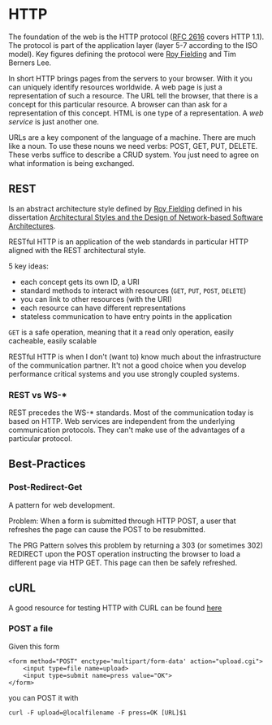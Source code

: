 # HTTP #

The foundation of the web is the HTTP protocol ([RFC 2616](http://www.ietf.org/rfc/rfc2616.txt) covers HTTP 1.1). The protocol is part of the application layer (layer 5-7 according to the ISO model). Key figures defining the protocol were [Roy Fielding](http://www.ics.uci.edu/~fielding/) and Tim Berners Lee.

In short HTTP brings pages from the servers to your browser. With it you can uniquely identify resources worldwide. A web page is just a representation of such a resource. The URL tell the browser, that there is a concept for this particular resource. A browser can than ask for a representation of this concept. HTML is one type of a representation. A _web service_ is just another one.

URLs are a key component of the language of a machine. There are much like a noun. To use these nouns we need verbs: POST, GET, PUT, DELETE. These verbs suffice to describe a CRUD system. You just need to agree on what information is being exchanged.

## REST ##

Is an abstract architecture style defined by [Roy Fielding](http://www.ics.uci.edu/~fielding/) defined in his dissertation [Architectural Styles and the Design of Network-based Software Architectures](http://www.ics.uci.edu/~fielding/pubs/dissertation/top.htm).

RESTful HTTP is an application of the web standards in particular HTTP aligned with the REST architectural style.

5 key ideas:

*   each concept gets its own ID, a URI
*   standard methods to interact with resources (`GET`, `PUT`, `POST`, `DELETE`)
*   you can link to other resources (with the URI)
*   each resource can have different representations
*   stateless communication to have entry points in the application

`GET` is a safe operation, meaning that it a read only operation, easily cacheable, easily scalable

RESTful HTTP is when I don't (want to) know much about the infrastructure of the communication partner. It't not a good choice when you develop performance critical systems and you use strongly coupled systems.

### REST vs WS-\* ###

REST precedes the WS-\* standards. Most of the communication today is based on HTTP. Web services are independent from the underlying communication protocols. They can't make use of the advantages of a particular protocol.

## Best-Practices ##

### Post-Redirect-Get ###

A pattern for web development.

Problem: When a form is submitted through HTTP POST, a user that refreshes the page can cause the POST to be resubmitted.

The PRG Pattern solves this problem by returning a 303 (or sometimes 302) REDIRECT upon the POST operation instructing the browser to load a different page via HTP GET. This page can then be safely refreshed.

## cURL ##

A good resource for testing HTTP with CURL can be found [here](http://curl.haxx.se/docs/httpscripting.html)

### POST a file ###

Given this form

    <form method="POST" enctype='multipart/form-data' action="upload.cgi">
    	<input type=file name=upload>
    	<input type=submit name=press value="OK">
    </form>

you can POST it with

    curl -F upload=@localfilename -F press=OK [URL]$1
